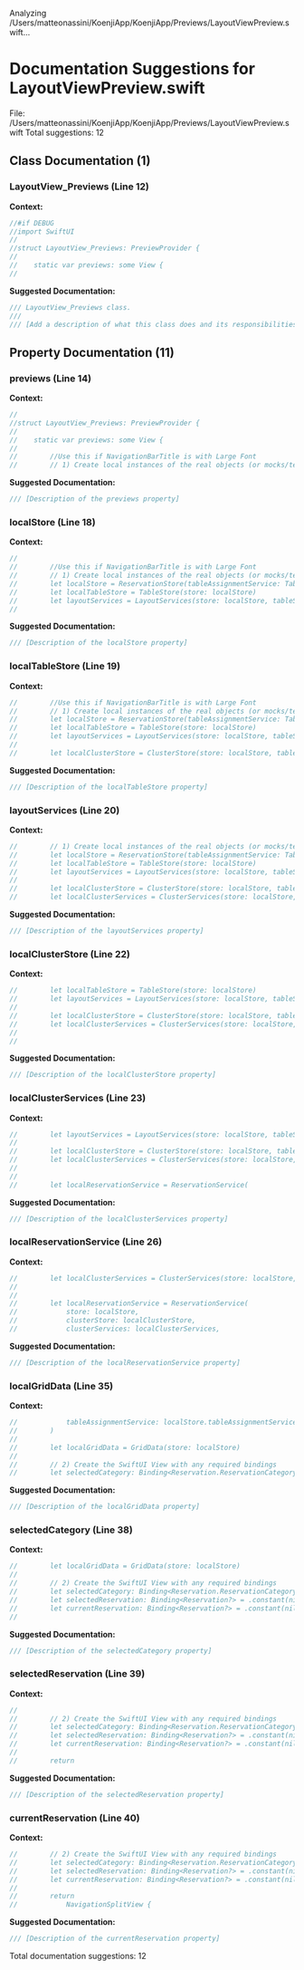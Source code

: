 Analyzing /Users/matteonassini/KoenjiApp/KoenjiApp/Previews/LayoutViewPreview.swift...
# Documentation Suggestions for LayoutViewPreview.swift

File: /Users/matteonassini/KoenjiApp/KoenjiApp/Previews/LayoutViewPreview.swift
Total suggestions: 12

## Class Documentation (1)

### LayoutView_Previews (Line 12)

**Context:**

```swift
//#if DEBUG
//import SwiftUI
//
//struct LayoutView_Previews: PreviewProvider {
//
//    static var previews: some View {
//        
```

**Suggested Documentation:**

```swift
/// LayoutView_Previews class.
///
/// [Add a description of what this class does and its responsibilities]
```

## Property Documentation (11)

### previews (Line 14)

**Context:**

```swift
//
//struct LayoutView_Previews: PreviewProvider {
//
//    static var previews: some View {
//        
//        //Use this if NavigationBarTitle is with Large Font
//        // 1) Create local instances of the real objects (or mocks/test doubles if needed)
```

**Suggested Documentation:**

```swift
/// [Description of the previews property]
```

### localStore (Line 18)

**Context:**

```swift
//        
//        //Use this if NavigationBarTitle is with Large Font
//        // 1) Create local instances of the real objects (or mocks/test doubles if needed)
//        let localStore = ReservationStore(tableAssignmentService: TableAssignmentService())
//        let localTableStore = TableStore(store: localStore)
//        let layoutServices = LayoutServices(store: localStore, tableStore: localTableStore, tableAssignmentService: TableAssignmentService())
//        
```

**Suggested Documentation:**

```swift
/// [Description of the localStore property]
```

### localTableStore (Line 19)

**Context:**

```swift
//        //Use this if NavigationBarTitle is with Large Font
//        // 1) Create local instances of the real objects (or mocks/test doubles if needed)
//        let localStore = ReservationStore(tableAssignmentService: TableAssignmentService())
//        let localTableStore = TableStore(store: localStore)
//        let layoutServices = LayoutServices(store: localStore, tableStore: localTableStore, tableAssignmentService: TableAssignmentService())
//        
//        let localClusterStore = ClusterStore(store: localStore, tableStore: localTableStore, layoutServices: layoutServices)
```

**Suggested Documentation:**

```swift
/// [Description of the localTableStore property]
```

### layoutServices (Line 20)

**Context:**

```swift
//        // 1) Create local instances of the real objects (or mocks/test doubles if needed)
//        let localStore = ReservationStore(tableAssignmentService: TableAssignmentService())
//        let localTableStore = TableStore(store: localStore)
//        let layoutServices = LayoutServices(store: localStore, tableStore: localTableStore, tableAssignmentService: TableAssignmentService())
//        
//        let localClusterStore = ClusterStore(store: localStore, tableStore: localTableStore, layoutServices: layoutServices)
//        let localClusterServices = ClusterServices(store: localStore, clusterStore: localClusterStore, tableStore: localTableStore, layoutServices: layoutServices)
```

**Suggested Documentation:**

```swift
/// [Description of the layoutServices property]
```

### localClusterStore (Line 22)

**Context:**

```swift
//        let localTableStore = TableStore(store: localStore)
//        let layoutServices = LayoutServices(store: localStore, tableStore: localTableStore, tableAssignmentService: TableAssignmentService())
//        
//        let localClusterStore = ClusterStore(store: localStore, tableStore: localTableStore, layoutServices: layoutServices)
//        let localClusterServices = ClusterServices(store: localStore, clusterStore: localClusterStore, tableStore: localTableStore, layoutServices: layoutServices)
//
//        
```

**Suggested Documentation:**

```swift
/// [Description of the localClusterStore property]
```

### localClusterServices (Line 23)

**Context:**

```swift
//        let layoutServices = LayoutServices(store: localStore, tableStore: localTableStore, tableAssignmentService: TableAssignmentService())
//        
//        let localClusterStore = ClusterStore(store: localStore, tableStore: localTableStore, layoutServices: layoutServices)
//        let localClusterServices = ClusterServices(store: localStore, clusterStore: localClusterStore, tableStore: localTableStore, layoutServices: layoutServices)
//
//        
//        let localReservationService = ReservationService(
```

**Suggested Documentation:**

```swift
/// [Description of the localClusterServices property]
```

### localReservationService (Line 26)

**Context:**

```swift
//        let localClusterServices = ClusterServices(store: localStore, clusterStore: localClusterStore, tableStore: localTableStore, layoutServices: layoutServices)
//
//        
//        let localReservationService = ReservationService(
//            store: localStore,
//            clusterStore: localClusterStore,
//            clusterServices: localClusterServices,
```

**Suggested Documentation:**

```swift
/// [Description of the localReservationService property]
```

### localGridData (Line 35)

**Context:**

```swift
//            tableAssignmentService: localStore.tableAssignmentService
//        )
//        
//        let localGridData = GridData(store: localStore)
//        
//        // 2) Create the SwiftUI View with any required bindings
//        let selectedCategory: Binding<Reservation.ReservationCategory?> = .constant(.lunch)
```

**Suggested Documentation:**

```swift
/// [Description of the localGridData property]
```

### selectedCategory (Line 38)

**Context:**

```swift
//        let localGridData = GridData(store: localStore)
//        
//        // 2) Create the SwiftUI View with any required bindings
//        let selectedCategory: Binding<Reservation.ReservationCategory?> = .constant(.lunch)
//        let selectedReservation: Binding<Reservation?> = .constant(nil)
//        let currentReservation: Binding<Reservation?> = .constant(nil)
//        
```

**Suggested Documentation:**

```swift
/// [Description of the selectedCategory property]
```

### selectedReservation (Line 39)

**Context:**

```swift
//        
//        // 2) Create the SwiftUI View with any required bindings
//        let selectedCategory: Binding<Reservation.ReservationCategory?> = .constant(.lunch)
//        let selectedReservation: Binding<Reservation?> = .constant(nil)
//        let currentReservation: Binding<Reservation?> = .constant(nil)
//        
//        return
```

**Suggested Documentation:**

```swift
/// [Description of the selectedReservation property]
```

### currentReservation (Line 40)

**Context:**

```swift
//        // 2) Create the SwiftUI View with any required bindings
//        let selectedCategory: Binding<Reservation.ReservationCategory?> = .constant(.lunch)
//        let selectedReservation: Binding<Reservation?> = .constant(nil)
//        let currentReservation: Binding<Reservation?> = .constant(nil)
//        
//        return
//            NavigationSplitView {
```

**Suggested Documentation:**

```swift
/// [Description of the currentReservation property]
```


Total documentation suggestions: 12

